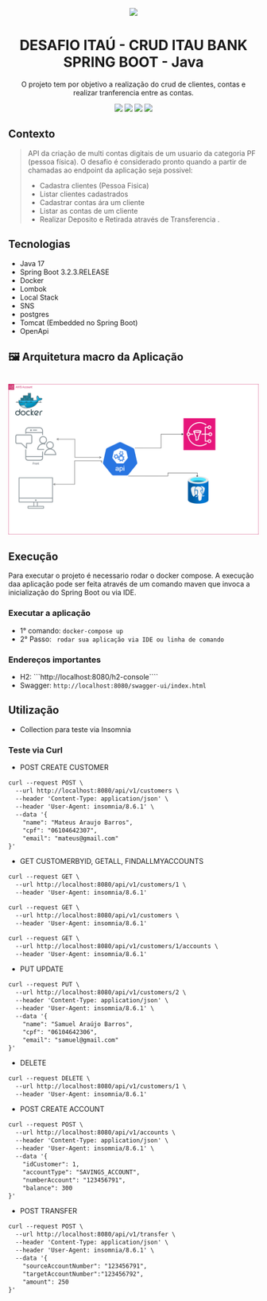 <div align="center">

![](https://img.shields.io/badge/Status-Em%20Desenvolvimento-orange)
</div>

<div align="center">

# DESAFIO ITAÚ - CRUD ITAU BANK SPRING BOOT - Java
O projeto tem por objetivo a realização do crud de clientes, contas e realizar tranferencia entre as contas.

![](https://img.shields.io/badge/Autor-Mateus%20Araújo-brightgreen)
![](https://img.shields.io/badge/Language-Java-brightgreen)
![](https://img.shields.io/badge/Framework-Springboot-brightgreen)
![](https://img.shields.io/badge/HTTP-Restful-brightgreen)

</div> 

## Contexto

> API da criação de multi contas digitais de um usuario da categoria PF (pessoa física). 
  O desafio é considerado pronto quando a partir de  chamadas ao endpoint da aplicação seja possivel:
> - Cadastra clientes (Pessoa Fisica)
> - Listar clientes cadastrados
> - Cadastrar contas ára um cliente
> - Listar as contas de um cliente
> - Realizar Deposito e Retirada através de Transferencia
>.

## Tecnologias
- Java 17
- Spring Boot 3.2.3.RELEASE
- Docker
- Lombok
- Local Stack
- SNS
- postgres
- Tomcat (Embedded no Spring Boot)
- OpenApi

## 🖼 Arquitetura macro da Aplicação

<br>
<img src="./collection/arquitetura.png" alt="Tela Principal">
<br>

## Execução

Para executar o projeto é necessario rodar o docker compose.
A execução daa aplicação pode ser feita através de um comando maven que invoca a inicialização do Spring Boot ou via IDE.

### Executar a aplicação
- 1° comando: ```docker-compose up```
- 2° Passo: ``` rodar sua aplicação via IDE ou linha de comando```


### Endereços importantes
- H2: ```http://localhost:8080/h2-console````
- Swagger: ```http://localhost:8080/swagger-ui/index.html```

## Utilização
- Collection para teste via Insomnia

### Teste via Curl

- POST CREATE CUSTOMER
````
curl --request POST \
  --url http://localhost:8080/api/v1/customers \
  --header 'Content-Type: application/json' \
  --header 'User-Agent: insomnia/8.6.1' \
  --data '{
	"name": "Mateus Araujo Barros",
	"cpf": "06104642307",
	"email": "mateus@gmail.com"
}'
````

- GET CUSTOMERBYID, GETALL, FINDALLMYACCOUNTS

```
curl --request GET \
  --url http://localhost:8080/api/v1/customers/1 \
  --header 'User-Agent: insomnia/8.6.1'
```
```
curl --request GET \
  --url http://localhost:8080/api/v1/customers \
  --header 'User-Agent: insomnia/8.6.1'
```
```
curl --request GET \
  --url http://localhost:8080/api/v1/customers/1/accounts \
  --header 'User-Agent: insomnia/8.6.1'
```

- PUT UPDATE

````
curl --request PUT \
  --url http://localhost:8080/api/v1/customers/2 \
  --header 'Content-Type: application/json' \
  --header 'User-Agent: insomnia/8.6.1' \
  --data '{
	"name": "Samuel Araújo Barros",
	"cpf": "06104642306",
	"email": "samuel@gmail.com"
}'
````

- DELETE
````
curl --request DELETE \
  --url http://localhost:8080/api/v1/customers/1 \
  --header 'User-Agent: insomnia/8.6.1'
````

- POST CREATE ACCOUNT
```
curl --request POST \
  --url http://localhost:8080/api/v1/accounts \
  --header 'Content-Type: application/json' \
  --header 'User-Agent: insomnia/8.6.1' \
  --data '{
    "idCustomer": 1,
    "accountType": "SAVINGS_ACCOUNT",
    "numberAccount": "123456791",
    "balance": 300
}'
```

- POST TRANSFER
```
curl --request POST \
  --url http://localhost:8080/api/v1/transfer \
  --header 'Content-Type: application/json' \
  --header 'User-Agent: insomnia/8.6.1' \
  --data '{
	"sourceAccountNumber": "123456791",
	"targetAccountNumber":"123456792",
	"amount": 250
}'
```


 
